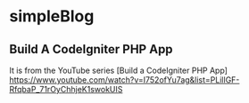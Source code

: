 # simpleBlog

## Build A CodeIgniter PHP App

It is from the YouTube series [Build a CodeIgniter PHP App]
https://www.youtube.com/watch?v=I752ofYu7ag&list=PLillGF-RfqbaP_71rOyChhjeK1swokUIS
